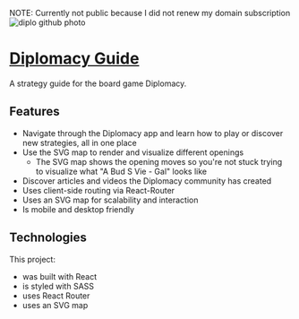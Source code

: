 NOTE: Currently not public because I did not renew my domain subscription
![diplo github photo](https://user-images.githubusercontent.com/87501964/173658948-48b4708e-0fdd-4d16-af2c-ec1d9d1bc37b.PNG)

# [Diplomacy Guide](https://www.diplomacyguide.com)

A strategy guide for the board game Diplomacy.

## Features
* Navigate through the Diplomacy app and learn how to play or discover new strategies, all in one place
* Use the SVG map to render and visualize different openings 
  * The SVG map shows the opening moves so you're not stuck trying to visualize what "A Bud S Vie - Gal" looks like
* Discover articles and videos the Diplomacy community has created
* Uses client-side routing via React-Router
* Uses an SVG map for scalability and interaction
* Is mobile and desktop friendly

## Technologies

This project:

- was built with React
- is styled with SASS
- uses React Router
- uses an SVG map 
